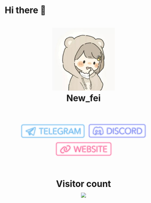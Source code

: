 # Hi there 👋
<h1 align="center">
  <img src="https://raw.githubusercontent.com/NewFei666/NewFei666/main/avatar.jpg" alt="Clash" width="200">
  <br>
  New_fei
<p align="center"> 
  </br>
  <a href="https://t.me/newfei"><img src="https://raw.githubusercontent.com/NewFei666/NewFei666/0b75963ed0dd1b84cd16b55f1c2a87e1648b0e80/telegram.svg" width="210px"/></a>
  <a href="https://discord.com/channels/New_fei#6097"><img src="https://raw.githubusercontent.com/NewFei666/NewFei666/0b75963ed0dd1b84cd16b55f1c2a87e1648b0e80/discord.svg" width="190px"/></a>
  <a href="https://newfei.top"><img src="https://raw.githubusercontent.com/NewFei666/NewFei666/0b75963ed0dd1b84cd16b55f1c2a87e1648b0e80/website.svg" width="185px"/></a>
  </br>
</p>
<p align="center">
  </br>
  Visitor count</br>
  <img src="https://profile-counter.glitch.me/NewFei666/count.svg" />
</p>
